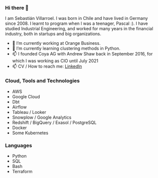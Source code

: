 ### Hi there 👋
I am Sebastián Villarroel. I was born in Chile and have lived in Germany since 2008.
I learnt to program when I was a teenager, Pascal :). I have studied Industrial Engineering, and worked for many years in the financial industry, both in startups and big organizations.

- 🔭 I’m currently working at Orange Business.
- 🌱 I’m currently learning clustering methods in Python.
- 📫 I founded Coya AG with Andrew Shaw back in September 2016, for which I was working as CIO until July 2021
- 📫 CV / How to reach me: [LinkedIn](https://www.linkedin.com/in/sebastianvillarroel)

### Cloud, Tools and Technologies

- AWS
- Google Cloud
- Dbt
- Airflow
- Tableau / Looker
- Snowplow / Google Analytics
- Redshift / BigQuery / Exasol / PostgreSQL
- Docker
- Some Kubernetes

### Languages

- Python
- SQL
- Bash
- Terraform
